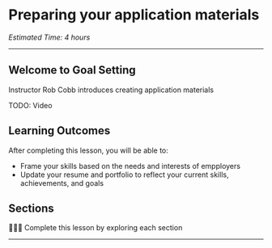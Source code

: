 
# Preparing your application materials
*Estimated Time: 4 hours*

---

## Welcome to Goal Setting
<aside>
  Instructor Rob Cobb introduces creating application materials
</aside>

TODO: Video

## **Learning Outcomes**

After completing this lesson, you will be able to:

- Frame your skills based on the needs and interests of empployers
- Update your resume and portfolio to reflect your current skills, achievements, and goals


## Sections

<aside>

👩🏿‍🏫 Complete this lesson by exploring each section

</aside>



---
